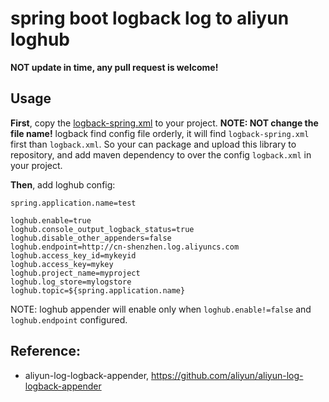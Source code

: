 # spring boot logback log to aliyun loghub

**NOT update in time, any pull request is welcome!**

##  Usage

**First**, copy the [logback-spring.xml](https://raw.githubusercontent.com/wongoo/springboot-logging-aliyun-loghub-starter/master/src/main/resources/logback-spring.xml)
to your project. 
**NOTE: NOT change the file name!** 
logback find config file orderly, it will find `logback-spring.xml` first 
than `logback.xml`. So your can package and upload this library to repository,
and add maven dependency to over the config `logback.xml` in your project.

**Then**, add loghub config:
```
spring.application.name=test

loghub.enable=true
loghub.console_output_logback_status=true
loghub.disable_other_appenders=false
loghub.endpoint=http://cn-shenzhen.log.aliyuncs.com
loghub.access_key_id=mykeyid
loghub.access_key=mykey
loghub.project_name=myproject
loghub.log_store=mylogstore
loghub.topic=${spring.application.name}
```

NOTE: loghub appender will enable only when `loghub.enable!=false`  and `loghub.endpoint` configured.

## Reference:
- aliyun-log-logback-appender, https://github.com/aliyun/aliyun-log-logback-appender
